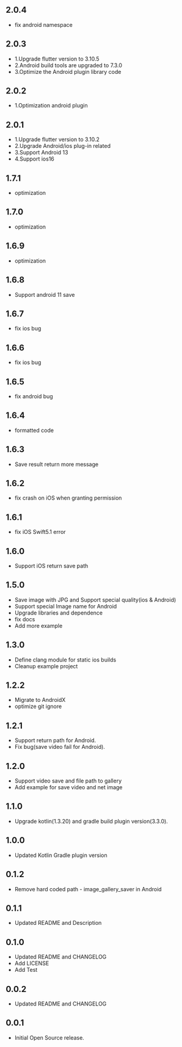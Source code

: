 ## 2.0.4
- fix android namespace

## 2.0.3
- 1.Upgrade flutter version to 3.10.5
- 2.Android build tools are upgraded to 7.3.0
- 3.Optimize the Android plugin library code

## 2.0.2
- 1.Optimization android plugin

## 2.0.1
- 1.Upgrade flutter version to 3.10.2
- 2.Upgrade Android/ios plug-in related
- 3.Support Android 13
- 4.Support ios16

## 1.7.1
- optimization

## 1.7.0
- optimization

## 1.6.9
- optimization

## 1.6.8
- Support android 11 save

## 1.6.7
- fix ios bug

## 1.6.6
* fix ios bug

## 1.6.5
* fix android bug

## 1.6.4
* formatted code

## 1.6.3
* Save result return more message

## 1.6.2
* fix crash on iOS when granting permission

## 1.6.1
* fix iOS Swift5.1 error

## 1.6.0
* Support iOS return save path

## 1.5.0
* Save image with JPG and Support special quality(ios & Android)
* Support special Image name for Android
* Upgrade libraries and dependence
* fix docs
* Add more example

## 1.3.0

* Define clang module for static ios builds
* Cleanup example project

## 1.2.2

* Migrate to AndroidX
* optimize git ignore

## 1.2.1

* Support return path for Android.
* Fix bug(save video fail for Android).

## 1.2.0

* Support video save and file path to gallery
* Add example for save video and net image

## 1.1.0

* Upgrade kotlin(1.3.20) and gradle build plugin version(3.3.0).

## 1.0.0

* Updated Kotlin Gradle plugin version

## 0.1.2

* Remove hard coded path - image_gallery_saver in Android

## 0.1.1

* Updated README and Description

## 0.1.0

* Updated README and CHANGELOG
* Add LICENSE
* Add Test

## 0.0.2

*  Updated README and CHANGELOG

## 0.0.1

*  Initial Open Source release.
